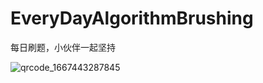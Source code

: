 # EveryDayAlgorithmBrushing
每日刷题，小伙伴一起坚持




![qrcode_1667443287845](https://user-images.githubusercontent.com/73089592/199638169-27226e27-4075-49b2-8c5e-b9241054bc04.jpg)
